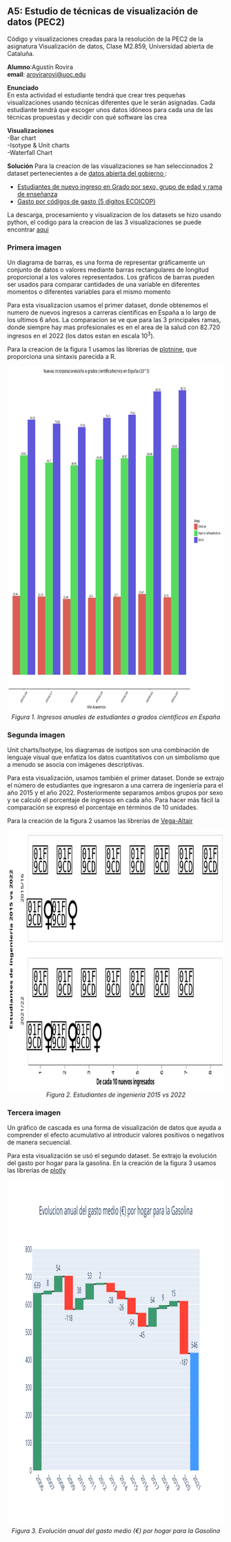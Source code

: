 ## A5: Estudio de técnicas de visualización de datos (PEC2)
Código y visualizaciones creadas para la resolución de la PEC2 de la asignatura Visualización de datos, Clase M2.859, Universidad abierta de Cataluña.

<b>Alumno</b>:Agustín Rovira   
<b>email</b>: arovirarovi@uoc.edu

<b>Enunciado</b>   
En esta actividad el estudiante  tendrá que crear tres pequeñas visualizaciones usando técnicas diferentes que le serán asignadas. Cada estudiante tendrá que escoger unos datos idóneos para cada una de las técnicas propuestas y decidir con qué software las crea

<b>Visualizaciones</b>   
-Bar chart    
-Isotype & Unit charts    
-Waterfall Chart      
 
 
<b>Solución</b>
Para la creacion de las visualizaciones se han seleccionados 2 dataset pertenecientes a de <A HREF="https://datos.gob.es/es/">datos abierta del gobierno </A>:
- <A HREF="https://datos.gob.es/es/catalogo/e05073401-estudiantes-de-nuevo-ingreso-en-grado-por-sexo-grupo-de-edad-y-rama-de-ensenanza">Estudiantes de nuevo ingreso en Grado por sexo, grupo de edad y rama de enseñanza</A>
- <A HREF="https://datos.gob.es/es/catalogo/ea0010587-gasto-por-codigos-de-gasto-5-digitos-ecoicop-anual-nacional-encuesta-de-presupuestos-familiares-epf-identificador-api-248851">Gasto por códigos de gasto (5 dígitos ECOICOP)</A>

La descarga, procesamiento y visualizacion de los datasets se hizo usando python, el codigo para la creacion de las 3 visualizaciones se puede encontrar <A HREF="./PEC_Visualizacion de datos.ipynb">aqui</A>

### Primera imagen   
Un diagrama de barras, es una forma de representar gráficamente un conjunto de datos o valores mediante barras rectangulares de longitud proporcional a los valores representados. Los gráficos de barras pueden ser usados para comparar cantidades de una variable en diferentes momentos o diferentes variables para el mismo momento

Para esta visualizacion usamos el primer dataset, donde obtenemos el numero de nuevos ingresos a carreras cientificas en España a lo largo de los ultimos 6 años. La comparacion se ve que para las 3 principales ramas, donde siempre hay mas profesionales es en el area de la salud con 82.720 ingresos en el 2022 (los datos estan en escala 10<sup>3</sup>).

Para la creacion de la figura 1 usamos las librerias de <A HREF="https://plotnine.readthedocs.io/en/stable/#">plotnine</A>, que proporciona una sintaxis parecida a R.

<p align="center">
  <img width="1000" height="800" src="./BarplotEx1.svg">
  <em>Figura 1. Ingresos anuales de estudiantes a grados cientificos en España</em>
</p>


### Segunda imagen   
Unit charts/Isotype, los diagramas de isotipos son una combinación de lenguaje visual que enfatiza los datos cuantitativos con un simbolismo que a menudo se asocia con imágenes descriptivas.

Para esta visualización, usamos también el primer dataset. Donde se extrajo el número de estudiantes que ingresaron a una carrera de ingeniería para el año 2015 y el año 2022. Posteriormente separamos ambos grupos por sexo y se calculó el porcentaje de ingresos en cada año. Para hacer más fácil la comparación se expresó el porcentaje en términos de 10 unidades.

Para la creación de la figura 2 usamos las librerías de <A HREF="https://altair-viz.github.io/index.html">Vega-Altair</A>

<p align="center">
  <img width="850" height="600" src="./UnitChartEx2.svg">
  <em>Figura 2. Estudiantes de ingenieria 2015 vs 2022</em>
</p>


### Tercera imagen
Un gráfico de cascada es una forma de visualización de datos que ayuda a comprender el efecto acumulativo al introducir valores positivos o negativos de manera secuencial.

Para esta visualización se usó el segundo dataset. Se extrajo la evolución del gasto por hogar para la gasolina. En la creación de la figura 3 usamos las librerías de <A HREF="https://plotly.com/python/">plotly</A>

<p align="center">
  <img width="1000" height="800" src="./WaterFallEx3.svg">
  <em>Figura 3. Evolución anual del gasto medio (€) por hogar para la Gasolina</em>
</p>
